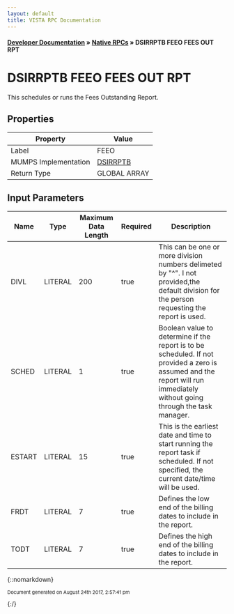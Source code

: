 ```yaml
---
layout: default
title: VISTA RPC Documentation
---
```


#### [Developer Documentation](../index) &#187; [Native RPCs](TableOfContents) &#187; DSIRRPTB FEEO FEES OUT RPT<br/>
# DSIRRPTB FEEO FEES OUT RPT

This schedules or runs the Fees Outstanding Report.

## Properties

Property | Value
--- | ---
Label | FEEO
MUMPS Implementation | [DSIRRPTB](http://code.osehra.org/dox/Routine_DSIRRPTB_source.html)
Return Type | GLOBAL ARRAY


## Input Parameters

Name | Type | Maximum Data Length | Required | Description
--- | --- | --- | --- | ---
DIVL | LITERAL | 200 | true | This can be one or more division numbers delimeted by &quot;^&quot;. I not provided,the default division for the person requesting the report is used.
SCHED | LITERAL | 1 | true | Boolean value to determine if the report is to be scheduled.  If not provided a zero is assumed and the report will run immediately without going through the task manager.
ESTART | LITERAL | 15 | true | This is the earliest date and time to start running the report task if scheduled.  If not specified, the current date/time will be used. 
FRDT | LITERAL | 7 | true | Defines the low end of the billing dates to include in the report. 
TODT | LITERAL | 7 | true | Defines the high end of the billing dates to include in the report.



{::nomarkdown} <br/><p style="font-size: 11px">Document generated on August 24th 2017, 2:57:41 pm</p>{:/}